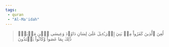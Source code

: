 ```yaml
---
tags: 
 - quran 
 - "Al-Ma'idah"
---
```


> لُعِنَ ٱلَّذِينَ كَفَرُواْ مِنۢ بَنِيٓ إِسۡرَـٰٓءِيلَ عَلَىٰ لِسَانِ دَاوُۥدَ وَعِيسَى ٱبۡنِ مَرۡيَمَۚ ذَٰلِكَ بِمَا عَصَواْ وَّكَانُواْ يَعۡتَدُونَ
